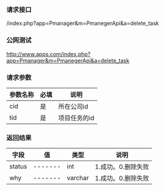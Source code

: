 ### **请求接口**
/index.php?app=Pmanager&m=PmanegerApi&a=delete_task
### **公网测试**
http://www.apps.com/index.php?app=Pmanager&m=PmanegerApi&a=delete_task
### **请求参数**

| 参数名称  |必填|     说明      |
|------|-----|------|
| cid     | 是 |   所在公司id   |
| tid| 是 | 项目任务的id   |



### **返回结果**
|字段        |值          |类型    |说明        |
| ---------  |--------    |-------- |--------  |
|status|-------   |int    |1.成功。0.删除失败  |
|why| -------     |varchar  |1.成功。0.删除失败 |


